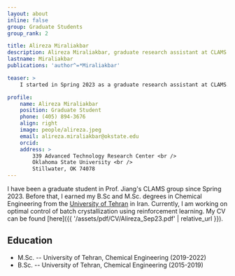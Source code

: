```yaml
---
layout: about
inline: false
group: Graduate Students
group_rank: 2

title: Alireza Miraliakbar
description: Alireza Miraliakbar, graduate research assistant at CLAMS.
lastname: Miraliakbar
publications: 'author^=*Miraliakbar'

teaser: >
    I started in Spring 2023 as a graduate research assistant at CLAMS.

profile:
    name: Alireza Miraliakbar
    position: Graduate Student
    phone: (405) 894-3676
    align: right
    image: people/alireza.jpeg
    email: alireza.miraliakbar@okstate.edu
    orcid: 
    address: >
        339 Advanced Technology Research Center <br />
        Oklahoma State University <br />
        Stillwater, OK 74078
---
```


I have been a graduate student in Prof. Jiang's CLAMS group since Spring 2023. Before that, I earned my B.Sc and M.Sc. degrees in Chemical Engineering from the [University of Tehran](https://ut.ac.ir/en) in Iran. Currently, I am working on optimal control of batch crystallization using reinforcement learning. My CV can be found [here]({{ '/assets/pdf/CV/Alireza_Sep23.pdf' | relative_url }}).

## Education

* M.Sc. -- University of Tehran, Chemical Engineering (2019-2022)
* B.Sc. -- University of Tehran, Chemical Engineering (2015-2019)